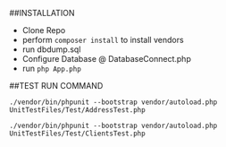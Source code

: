 ##INSTALLATION

- Clone Repo
- perform ```composer install``` to install vendors
- run dbdump.sql
- Configure Database @ DatabaseConnect.php
- run `php App.php` 

##TEST RUN COMMAND

```./vendor/bin/phpunit --bootstrap vendor/autoload.php UnitTestFiles/Test/AddressTest.php```

```./vendor/bin/phpunit --bootstrap vendor/autoload.php UnitTestFiles/Test/ClientsTest.php```